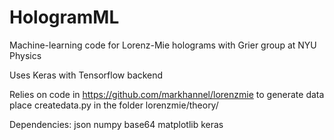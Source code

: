 # HologramML

Machine-learning code for Lorenz-Mie holograms with Grier group at NYU Physics

Uses Keras with Tensorflow backend

Relies on code in https://github.com/markhannel/lorenzmie to generate data
place createdata.py in the folder lorenzmie/theory/

Dependencies:
  json
  numpy
  base64
  matplotlib
  keras
